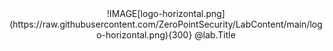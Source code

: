 <style>
.box {
  display: Inline-block;  
  text-align: center;
  padding: 15px;
  background-color: #21AC96;
  border-radius: 10px;
  align-items: Center;
  display: flex;
  justify-content: center;
}
</style>

<center>
!IMAGE[logo-horizontal.png](https://raw.githubusercontent.com/ZeroPointSecurity/LabContent/main/logo-horizontal.png){300}
@lab.Title
</center>